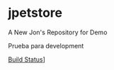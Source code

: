 # jpetstore
A New Jon's Repository for Demo

Prueba para development

[Build Status](http://localhost:8090/buildStatus/icon?job=git_prueba&build=49)]

